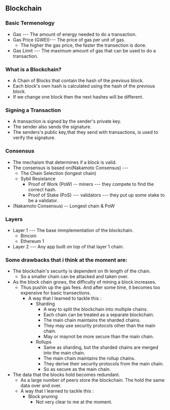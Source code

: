 ## Blockchain

### Basic Termenology
- Gas --- The amount of energy needed to do a transaction.
- Gas Price (GWEI)--- The price of gas per unit of gas. 
    - The higher the gas price, the faster the transection is done.
- Gas Limit --- The maximum amount of gas that can be used to do a transaction.

### What is a Blockchain?
- A Chain of Blocks that contain the hash of the previous block.
- Each block's own hash is calculated using the hash of the previous block.
- If we change one block then the next hashes will be different.

### Signing a Transaction
- A transaction is signed by the sender's private key.
- The sender also sends the signature.
- The senders's public key,that they send with transactions, is used to verify the signature.

### Consensus
- The mechaism that determines if a block is valid.
- The consensus is based on(Nakamoto Consensus) ---
    - The Chain Selection (longest chain)
    - Sybil Resistance 
        - Proof of Work (PoW) -- miners --- they compete to find the correct hash.
        - Proof of Stake (PoS) --- validators --- they put up some stake to be a validator.
- (Nakamoto Consensus) -- Longest chain & PoW 

### Layers 
- Layer 1 --- The base immplementation of the blockchain.
    - Bincoin
    - Ethereum 1
- Layer 2 --- Any app built on top of that layer 1 chain.

### Some drawbacks that i think at the moment are:
- The blockchain's security is dependent on th length of the chain.
    - So a smaller chain can be attacked and taken over.
- As the block chain grows, the difficulty of mining a block increases.
    - Thus pushin up the gas fees. And after some time, it becomes too expensive for basic transections.
        - A way that I learned to tackle this :
            - Sharding
                - A way to split the blockchain into multiple chains.
                - Each chain can be treated as a separate blockchain.
                - The main chain maintains the sharded chains.
                - They may use security protocols other than the main chain.
                - May or maynot be more secure than the main chain.
            - Rollups
                - Same as sharding, but the sharded chains are merged into the main chain.
                - The main chain maintains the rollup chains.
                - They derive their security protocols from the main chain.
                - So as secure as the main chain.
- The data that the blocks hold becomes redundant.
    - As a large number of peers store the blockchain. The hold the same data over and over.
    - A way that I learned to tackle this :
        - Block pruning
            - Not very clear to me at the moment. 